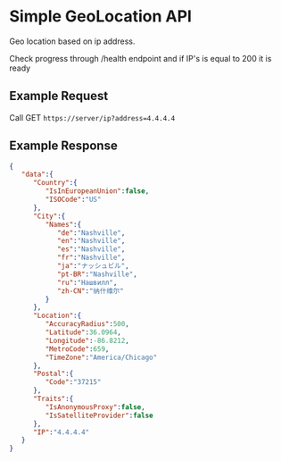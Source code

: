 # Simple GeoLocation API

Geo location based on ip address.

Check progress through /health endpoint and if IP's is equal to 200 it is ready

## Example Request

Call GET `https://server/ip?address=4.4.4.4`
  
## Example Response

```json
{
   "data":{
      "Country":{
         "IsInEuropeanUnion":false,
         "ISOCode":"US"
      },
      "City":{
         "Names":{
            "de":"Nashville",
            "en":"Nashville",
            "es":"Nashville",
            "fr":"Nashville",
            "ja":"ナッシュビル",
            "pt-BR":"Nashville",
            "ru":"Нашвилл",
            "zh-CN":"纳什维尔"
         }
      },
      "Location":{
         "AccuracyRadius":500,
         "Latitude":36.0964,
         "Longitude":-86.8212,
         "MetroCode":659,
         "TimeZone":"America/Chicago"
      },
      "Postal":{
         "Code":"37215"
      },
      "Traits":{
         "IsAnonymousProxy":false,
         "IsSatelliteProvider":false
      },
      "IP":"4.4.4.4"
   }
}
```
